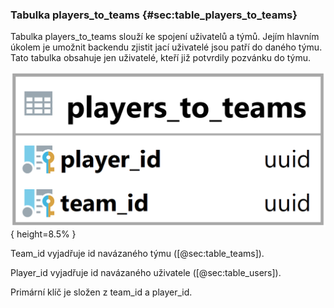 
### Tabulka players_to_teams {#sec:table_players_to_teams}

Tabulka players_to_teams slouží ke spojení uživatelů a týmů.
Jejím hlavním úkolem je umožnit backendu zjistit jací uživatelé jsou patří do daného týmu.
Tato tabulka obsahuje jen uživatelé, kteří již potvrdily pozvánku do týmu.

![Tabulka players_to_teams](../../../pictures/databaze/players_to_teams.png){ height=8.5% }

Team_id vyjadřuje id navázaného týmu ([@sec:table_teams]).

Player_id vyjadřuje id navázaného uživatele ([@sec:table_users]).

Primární klíč je složen z team_id a player_id.

